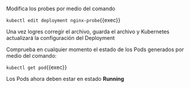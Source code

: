 Modifica los probes por medio del comando

`kubectl edit deployment nginx-probe`{{exec}}

Una vez logres corregir el archivo, guarda el archivo y Kubernetes actualizará la configuración del Deployment

Comprueba en cualquier momento el estado de los Pods generados por medio del comando:

`kubectl get pod`{{exec}}

Los Pods ahora deben estar en estado **Running**
